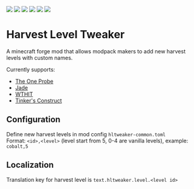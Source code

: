 [![][1]][3] [![][2]][3] [![][4]][5] [![][6]][7] [![][8]][9] [![][10]][11]

# Harvest Level Tweaker
A minecraft forge mod that allows modpack makers to add new harvest levels with custom names.

Currently supports:
* [The One Probe](https://www.curseforge.com/minecraft/mc-mods/the-one-probe)
* [Jade](https://www.curseforge.com/minecraft/mc-mods/jade)
* [WTHIT](https://www.curseforge.com/minecraft/mc-mods/wthit-forge)
* [Tinker's Construct](https://www.curseforge.com/minecraft/mc-mods/tinkers-construct)


## Configuration
Define new harvest levels in mod config `hltweaker-common.toml` <br>
Format: `<id>,<level>` (level start from 5, 0-4 are vanilla levels), example: `cobalt,5`

## Localization
Translation key for harvest level is `text.hltweaker.level.<level id>`

[1]: http://cf.way2muchnoise.eu/full_0_downloads.svg
[2]: http://cf.way2muchnoise.eu/versions/0_all.svg
[3]: https://www.curseforge.com/minecraft/mc-mods
[4]: https://img.shields.io/discord/809053891466887169?label=support&logo=discord
[5]: https://discord.gg/FFAdyuqNvm
[6]: https://img.shields.io/github/license/yzl210/HarvestLevelTweaker?logo=github
[7]: https://github.com/yzl210/HarvestLevelTweaker/LICENSE
[8]: https://img.shields.io/github/issues/yzl210/HarvestLevelTweaker?logo=github
[9]: https://github.com/yzl210/HarvestLevelTweaker/issues
[10]: https://img.shields.io/github/stars/yzl210/HarvestLevelTweaker?logo=github
[11]: https://github.com/yzl210/HarvestLevelTweaker/stargazers